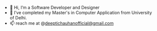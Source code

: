 - 👋 Hi, I’m a Software Developer and Designer
- 🌱 I’ve completed my Master's in Computer Application from University of Delhi.
- 📫 reach me at @deeptichauhanofficial@gmail.com 
